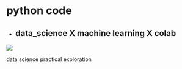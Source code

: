 # python code

+ ## data_science X machine learning X colab
[![]( https://www.flag.com.tw/assets/img/bookpic/F1325.jpg)](https://www.flag.com.tw/books/product/F1325)

data science practical exploration
